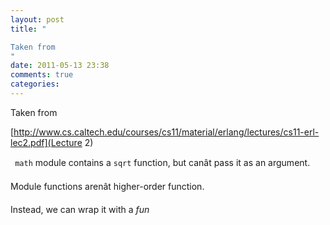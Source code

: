 ```yaml
---
layout: post
title: "

Taken from 
"
date: 2011-05-13 23:38
comments: true
categories: 
---
```



Taken from 

[http://www.cs.caltech.edu/courses/cs11/material/erlang/lectures/cs11-erl-lec2.pdf](Lecture 2)



``` math``` module contains a ```sqrt``` function, but 
canât pass it as an argument.




Module functions arenât higher-order function.




Instead, we can wrap it with a *fun*


